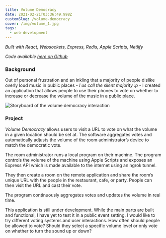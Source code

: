 ```yaml
---
title: Volume Democracy
date: 2021-02-21T03:36:49.998Z
customSlug: /volume-democracy
cover: /img/volume_1.jpg
tags:
  - web-development
---
```


_Built with React, Websockets, Express, Redis, Apple Scripts, Netlify_

_Code available [here on Github](https://github.com/Justinette2175/volume-poll)_

### Background

Out of personal frustration and an inkling that a majority of people dislike overly loud music in public places - _I us call the silent majority :p_ - I created an application that allows people to use their phones to vote on whether to increase or decrease the volume of the music in a public place.

![Storyboard of the volume democracy interaction](volume.jpg)

### Project

_Volume Democracy_ allows users to visit a URL to vote on what the volume in a given location should be set at. The software aggregates votes and automatically adjusts the volume of the room administrator’s device to match the democratic vote.

The room administrator runs a local program on their machine. The program controls the volume of the machine using Apple Scripts and exposes an Express API which is made available to the internet using an ngrok tunnel.

They then create a room on the remote application and share the room’s unique URL with the people in the restaurant, cafe, or party. People can then visit the URL and cast their vote.

The program continuously aggregates votes and updates the volume in real time.

This application is still under development. While the main parts are built and functional, I have yet to test it in a public event setting. I would like to try different voting systems and user interactions. How often should people be allowed to vote? Should they select a specific volume level or only vote on whether to turn the sound up or down?
